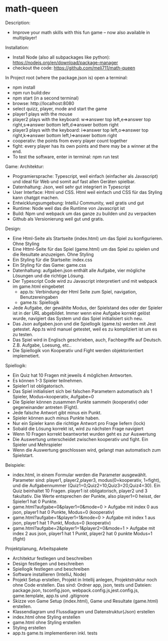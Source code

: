 # math-queen
Description:
* Improve your math skills with this fun game – now also available in multiplayer!

Installation:

* Install Node (also all subpackages like python): https://nodejs.org/en/download/package-manager
* checkout the code: https://github.com/meli711/math-queen


In Project root (where the package.json is) open a terminal:
* npm install
* npm run build:dev
* npm start (in a second terminal)
* browse: http://localhost:8080
* select quizz, player, mode and start the game
* player1 plays with the mouse
* player2 plays with the keyboard: w=>answer top left,e=>answer top right,s=>answer bottom left,d=>answer bottom right 
* player3 plays with the keyboard: i=>answer top left,o=>answer top right,k=>answer bottom left,l=>answer bottom right 
* cooperativ: the points from every player count together
* fight: every player has its own points and there may be a winner at the end.
* To test the software, enter in terminal:  npm run test

Game:
Architektur:
* Programiersprache: Typescript, weil einfach (einfacher als Javascript) und ideal für Web und somit auf fast allen Geräten spielbar.
* Datenhaltung: Json, weil sehr gut integriert in Typescript
* User Interface: Html und CSS. Html weil einfach und CSS für das Styling kann chatgpt machen.
* Entwicklungsumgebung: IntelliJ Community, weil gratis und gut
* Runtime: Node weil das die Runtime von Javascript ist
* Build: Npm und webpack um das ganze zu builden und zu verpacken
* Github als Versionierung weil gut und gratis.

Design:
* Eine Html-Seite als Startseite (index.html) um das Spiel zu konfigurieren. Ohne Styling
* Eine Httml-Seite für das Spiel (game.html) um das Spiel zu spielen und die Resultate anzuzeigen. Ohne Styling
* Ein Styling für die Startseite: index.css
* Ein Styling für das Game: game.css
* Datenhaltung: aufgaben.json enthält alle Aufgabe, vier mögliche Lösungen und die richtige Lösung.
* Der Typescript Code wird zu Javascript interpretiert und mit webpack im game.html eingebetet
    - app.ts: Verbindung der Html Seite zum Spiel, navigation, Benutzereingaben
    - game.ts: Spiellogik
* Jede Aufgabe, der gewählte Modus, der Spielstand des oder der Spieler ist in der URL abgebildet. Immer wenn eine Aufgabe korrekt gelöst wurde, navigiert das System und das Spiel initialisiert sich neu.
* Das Json aufgaben.json und die Spiellogik (game.ts) werden mit Jest getestet. App.ts wird manuel getestet, weil es zu kompliziert ist um es zu testen.
* Das Spiel wird in Englisch geschrieben, auch, Fachbegriffe auf Deutsch. Z.B. Aufgabe, Loesung, etc..
* Die Spiellogik von Kooperativ und Fight werden objektorientiert implemetiert.

Spiellogik:
* Ein Quiz hat 10 Fragen mit jeweils 4 möglichen Antworten.
* Es können 1-3 Spieler teilnehmen.
* Spieler1 ist obligatorisch.
* Das Spiel initialisiert sich bei falschen Parametern automatisch als 1 Spieler, Modus=kooperativ, Aufgabe=0
* Die Spieler können zusammen Punkte sammeln (kooperativ) oder gegeneinander antreten (Fight).
* Jede falsche Antwort gibt minus ein Punkt.
* Spieler können auch minus Punkte haben.
* Nur ein Spieler kann die richtige Antwort pro Frage liefern (lock)
* Sobald die Lösung korrekt ist, wird zu nächsten Frage navigiert
* Wenn 10 Fragen korrekt beantwortet wurden geht es zur Auswertung
* Die Auswertung unterscheidet zwischen kooperativ und fight. Ein Spieler und Mehrspieler
* Wenn die Auswertung geschlossen wird, gelangt man automatisch zum Spielstart.

Beispiele:
* index.html, in einem Formular werden die Parameter ausgewählt. Parameter sind: player1, player2,player3, modus(0=kooperativ, 1=fight), und die Aufgabennummer (Quiz1=0,Quiz2=10,Quiz3=20,Quiz4=30). Ein Quiz beinhaltet 10 Fragen. player1 ist obligatorisch, player2 und 3 fakultativ. Die Werte entsprechen der Punkte, also player1=0 heisst, der Spieler1 hat 0 Punkte.
* game.html?aufgabe=0&player1=0&mode=0  > Aufgabe mit index 0 aus json, player1 hat 0 Punkte, Modus=0 (kooperativ)
* game.html?aufgabe=1&player1=1&mode=0  > Aufgabe mit index 1 aus json, player1 hat 1 Punkt, Modus=0 (kooperativ)
* game.html?aufgabe=2&player1=1&player2=0&mode=1  > Aufgabe mit index 2 aus json, player1 hat 1 Punkt, player2 hat 0 punkte Modus=1 (fight)

Projektplanung, Arbeitspakete
* Architektur festlegen und beschreiben
* Design festlegen und beschreiben
* Spiellogik festlegen und beschreiben
* Software installieren (IntelliJ, Node)
* Projekt Setup erstellen, Projekt in Intellij anlegen, Projektstruktur noch ohne Code erstellen. Das sind: Ordner app, json, tests und Dateien: package.json, tsconfig.json, webpack.config.js,jest.config.js, game.template, app.ts und .gitignore
* Skizze von Game Setup (index.html), Game und Resultate (game.html) erstellen.
* Klassendiagram und Flussdiagram und Datenstruktur(Json) erstellen
* index.html ohne Styling erstellen
* game.html ohne Styling erstellen
* Styling erstellen
* app.ts game.ts implementieren inkl. tests